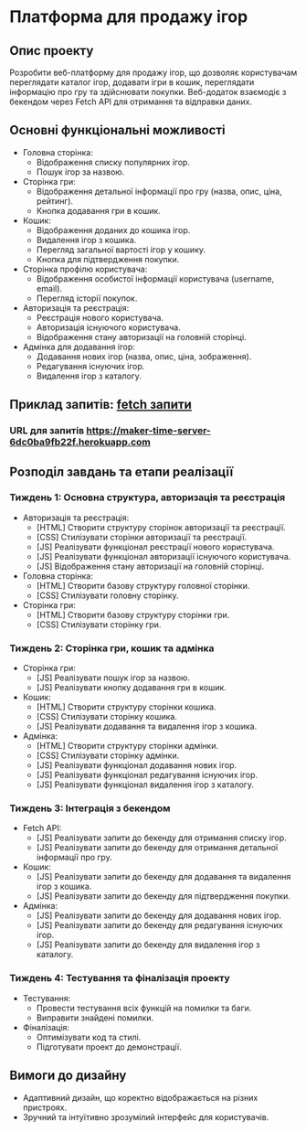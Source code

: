 # Платформа для продажу ігор
## Опис проекту

Розробити веб-платформу для продажу ігор, що дозволяє користувачам переглядати каталог ігор, додавати ігри в кошик, переглядати інформацію про гру та здійснювати покупки. Веб-додаток взаємодіє з бекендом через Fetch API для отримання та відправки даних.

## Основні функціональні можливості
- Головна сторінка:
  - Відображення списку популярних ігор.
  - Пошук ігор за назвою.
- Сторінка гри:
  - Відображення детальної інформації про гру (назва, опис, ціна, рейтинг).
  - Кнопка додавання гри в кошик.
- Кошик:
  - Відображення доданих до кошика ігор.
  - Видалення ігор з кошика.
  - Перегляд загальної вартості ігор у кошику.
  - Кнопка для підтвердження покупки.
- Сторінка профілю користувача:
  - Відображення особистої інформації користувача (username, email).
  - Перегляд історії покупок.
- Авторизація та реєстрація:
  - Реєстрація нового користувача.
  - Авторизація існуючого користувача.
  - Відображення стану авторизації на головній сторінці.
- Адмінка для додавання ігор:
  - Додавання нових ігор (назва, опис, ціна, зображення).
  - Редагування існуючих ігор.
  - Видалення ігор з каталогу.



## Приклад запитів: [fetch запити](fetch-examples.md)

### URL для запитів https://maker-time-server-6dc0ba9fb22f.herokuapp.com

## Розподіл завдань та етапи реалізації
### Тиждень 1: Основна структура, авторизація та реєстрація

- Авторизація та реєстрація:
  - [HTML] Створити структуру сторінок авторизації та реєстрації.
  - [CSS] Стилізувати сторінки авторизації та реєстрації.
  - [JS] Реалізувати функціонал реєстрації нового користувача.
  - [JS] Реалізувати функціонал авторизації існуючого користувача.
  - [JS] Відображення стану авторизації на головній сторінці.
- Головна сторінка:
  - [HTML] Створити базову структуру головної сторінки.
  - [CSS] Стилізувати головну сторінку.
- Сторінка гри:
  - [HTML] Створити базову структуру сторінки гри.
  - [CSS] Стилізувати сторінку гри.

### Тиждень 2: Сторінка гри, кошик та адмінка

- Сторінка гри:
  - [JS] Реалізувати пошук ігор за назвою.
  - [JS] Реалізувати кнопку додавання гри в кошик.
- Кошик:
  - [HTML] Створити структуру сторінки кошика.
  - [CSS] Стилізувати сторінку кошика.
  - [JS] Реалізувати додавання та видалення ігор з кошика.
- Адмінка:
  - [HTML] Створити структуру сторінки адмінки.
  - [CSS] Стилізувати сторінку адмінки.
  - [JS] Реалізувати функціонал додавання нових ігор.
  - [JS] Реалізувати функціонал редагування існуючих ігор.
  - [JS] Реалізувати функціонал видалення ігор з каталогу.

### Тиждень 3: Інтеграція з бекендом

- Fetch API:
  - [JS] Реалізувати запити до бекенду для отримання списку ігор.
  - [JS] Реалізувати запити до бекенду для отримання детальної інформації про гру.
- Кошик:
  - [JS] Реалізувати запити до бекенду для додавання та видалення ігор з кошика.
  - [JS] Реалізувати запити до бекенду для підтвердження покупки.
- Адмінка:
  - [JS] Реалізувати запити до бекенду для додавання нових ігор.
  - [JS] Реалізувати запити до бекенду для редагування існуючих ігор.
  - [JS] Реалізувати запити до бекенду для видалення ігор з каталогу.

### Тиждень 4: Тестування та фіналізація проекту

- Тестування:
  - Провести тестування всіх функцій на помилки та баги.
  - Виправити знайдені помилки.
- Фіналізація:
  - Оптимізувати код та стилі.
  - Підготувати проект до демонстрації.

## Вимоги до дизайну
- Адаптивний дизайн, що коректно відображається на різних пристроях.
- Зручний та інтуїтивно зрозумілий інтерфейс для користувачів.
